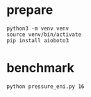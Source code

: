 # prepare

    python3 -m venv venv
    source venv/bin/activate
    pip install aioboto3

# benchmark

    python pressure_eni.py 16